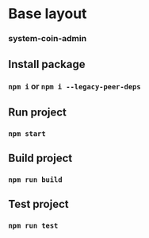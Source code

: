# Base layout

### system-coin-admin

## Install package

### `npm i` or `npm i --legacy-peer-deps`

## Run project

### `npm start`

## Build project

### `npm run build`

## Test project

### `npm run test`
